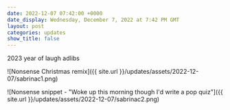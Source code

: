 ```yaml
---
date: 2022-12-07 07:42:00 +0000
date_display: Wednesday, December 7, 2022 at 7:42 PM GMT
layout: post
categories: updates
show_title: false
---
```


2023 year of laugh adlibs

![Nonsense Christmas remix]({{ site.url }}/updates/assets/2022-12-07/sabrinac1.png)

![Nonsense snippet - "Woke up this morning though I'd write a pop quiz"]({{ site.url }}/updates/assets/2022-12-07/sabrinac2.png)